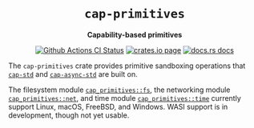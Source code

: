 <div align="center">
  <h1><code>cap-primitives</code></h1>

  <p>
    <strong>Capability-based primitives</strong>
  </p>

  <p>
    <a href="https://github.com/bytecodealliance/cap-std/actions?query=workflow%3ACI"><img src="https://github.com/bytecodealliance/cap-std/workflows/CI/badge.svg" alt="Github Actions CI Status" /></a>
    <a href="https://crates.io/crates/cap-primitives"><img src="https://img.shields.io/crates/v/cap-primitives.svg" alt="crates.io page" /></a>
    <a href="https://docs.rs/cap-primitives"><img src="https://docs.rs/cap-primitives/badge.svg" alt="docs.rs docs" /></a>
  </p>
</div>

The `cap-primitives` crate provides primitive sandboxing operations that
[`cap-std`] and [`cap-async-std`] are built on.

The filesystem module [`cap_primitives::fs`], the networking module
[`cap_primitives::net`], and time module [`cap_primitives::time`] currently
support Linux, macOS, FreeBSD, and Windows. WASI support is in development,
though not yet usable.

[`cap-std`]: https://github.com/bytecodealliance/cap-std/blob/main/cap-std/README.md
[`cap-async-std`]: https://github.com/bytecodealliance/cap-std/blob/main/cap-async-std/README.md
[`cap_primitives::fs`]: https://docs.rs/cap-primitives/latest/cap_primitives/fs/index.html
[`cap_primitives::net`]: https://docs.rs/cap-primitives/latest/cap_primitives/net/index.html
[`cap_primitives::time`]: https://docs.rs/cap-primitives/latest/cap_primitives/time/index.html
